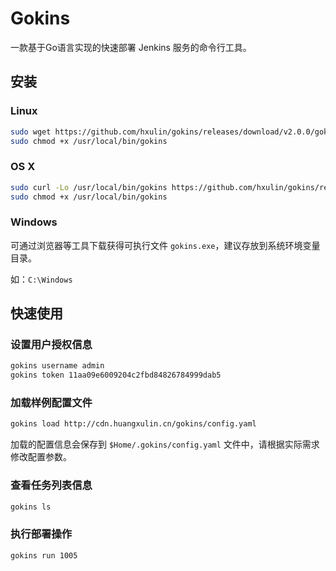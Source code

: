 # Gokins

一款基于Go语言实现的快速部署 Jenkins 服务的命令行工具。

## 安装

### Linux

```bash
sudo wget https://github.com/hxulin/gokins/releases/download/v2.0.0/gokins-2.0.0-linux-amd64 -O /usr/local/bin/gokins
sudo chmod +x /usr/local/bin/gokins
```

### OS X

```bash
sudo curl -Lo /usr/local/bin/gokins https://github.com/hxulin/gokins/releases/download/v2.0.0/gokins-2.0.0-darwin-amd64
sudo chmod +x /usr/local/bin/gokins
```

### Windows

可通过浏览器等工具下载获得可执行文件 `gokins.exe`，建议存放到系统环境变量目录。

如：`C:\Windows`

## 快速使用

### 设置用户授权信息

```bash
gokins username admin
gokins token 11aa09e6009204c2fbd84826784999dab5
```

### 加载样例配置文件

```bash
gokins load http://cdn.huangxulin.cn/gokins/config.yaml
```

加载的配置信息会保存到 `$Home/.gokins/config.yaml` 文件中，请根据实际需求修改配置参数。

### 查看任务列表信息

```bash
gokins ls
```

### 执行部署操作

```bash
gokins run 1005
```

